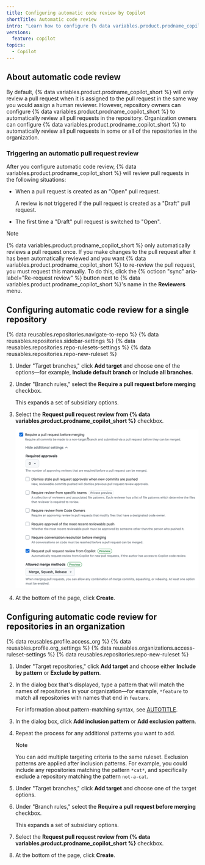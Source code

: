 ```yaml
---
title: Configuring automatic code review by Copilot
shortTitle: Automatic code review
intro: "Learn how to configure {% data variables.product.prodname_copilot_short %} to automatically review pull requests in a repository."
versions:
  feature: copilot
topics:
  - Copilot
---
```


## About automatic code review

By default, {% data variables.product.prodname_copilot_short %} will only review a pull request when it is assigned to the pull request in the same way you would assign a human reviewer. However, repository owners can configure {% data variables.product.prodname_copilot_short %} to automatically review all pull requests in the repository. Organization owners can configure {% data variables.product.prodname_copilot_short %} to automatically review all pull requests in some or all of the repositories in the organization.

### Triggering an automatic pull request review

After you configure automatic code review, {% data variables.product.prodname_copilot_short %} will review pull requests in the following situations:

* When a pull request is created as an "Open" pull request.

  A review is not triggered if the pull request is created as a "Draft" pull request.

* The first time a "Draft" pull request is switched to "Open".

> [!NOTE]
> {% data variables.product.prodname_copilot_short %} only automatically reviews a pull request once. If you make changes to the pull request after it has been automatically reviewed and you want {% data variables.product.prodname_copilot_short %} to re-review the pull request, you must request this manually. To do this, click the {% octicon "sync" aria-label="Re-request review" %} button next to {% data variables.product.prodname_copilot_short %}'s name in the **Reviewers** menu.

## Configuring automatic code review for a single repository

{% data reusables.repositories.navigate-to-repo %}
{% data reusables.repositories.sidebar-settings %}
{% data reusables.repositories.repo-rulesets-settings %}
{% data reusables.repositories.repo-new-ruleset %}
1. Under "Target branches," click **Add target** and choose one of the options—for example, **Include default branch** or **Include all branches**.
1. Under "Branch rules," select the **Require a pull request before merging** checkbox.

   This expands a set of subsidiary options.

1. Select the **Request pull request review from {% data variables.product.prodname_copilot_short %}** checkbox.

   ![Screenshot of the "Request pull request review from {% data variables.product.prodname_copilot_short %}" branch ruleset option.](/assets/images/help/copilot/code-review/automatic-code-review.png)

1. At the bottom of the page, click **Create**.

## Configuring automatic code review for repositories in an organization

{% data reusables.profile.access_org %}
{% data reusables.profile.org_settings %}
{% data reusables.organizations.access-ruleset-settings %}
{% data reusables.repositories.repo-new-ruleset %}
1. Under "Target repositories," click **Add target** and choose either **Include by pattern** or **Exclude by pattern**.
1. In the dialog box that's displayed, type a pattern that will match the names of repositories in your organization—for example, `*feature` to match all repositories with names that end in `feature`.

   For information about pattern-matching syntax, see [AUTOTITLE](/organizations/managing-organization-settings/creating-rulesets-for-repositories-in-your-organization#using-fnmatch-syntax).

1. In the dialog box, click **Add inclusion pattern** or **Add exclusion pattern**.
1. Repeat the process for any additional patterns you want to add.

   > [!NOTE]
   > You can add multiple targeting criteria to the same ruleset. Exclusion patterns are applied after inclusion patterns. For example, you could include any repositories matching the pattern `*cat*`, and specifically exclude a repository matching the pattern `not-a-cat`.

1. Under "Target branches," click **Add target** and choose one of the target options.
1. Under "Branch rules," select the **Require a pull request before merging** checkbox.

   This expands a set of subsidiary options.

1. Select the **Request pull request review from {% data variables.product.prodname_copilot_short %}** checkbox.
1. At the bottom of the page, click **Create**.
